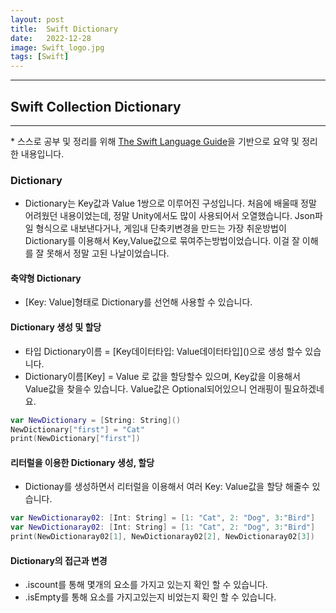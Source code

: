 ```yaml
---
layout: post
title:  Swift Dictionary
date:   2022-12-28
image: Swift_logo.jpg
tags: [Swift]
---
```


---
## Swift Collection Dictionary
---
\* 스스로 공부 및 정리를 위해 [The Swift Language Guide](https://jusung.gitbook.io/the-swift-language-guide/)을 기반으로 요약 및 정리 한 내용입니다. 

### Dictionary
   - Dictionary는 Key값과 Value 1쌍으로 이루어진 구성입니다. 처음에 배울때 정말 어려웠던 내용이었는데, 정말 Unity에서도 많이 사용되어서 오열했습니다. Json파일 형식으로 내보낸다거나, 게임내 단축키변경을 만드는 가장 취운방법이 Dictionary를 이용해서 Key,Value값으로 묶여주는방법이었습니다. 이걸 잘 이해를 잘 못해서 정말 고된 나날이었습니다.

#### 축약형 Dictionary
   - [Key: Value]형태로 Dictionary를 선언해 사용할 수 있습니다.

#### Dictionary 생성 및 할당
   - 타입 Dictionary이름 = \[Key데이터타입: Value데이터타입]()으로 생성 할수 있습니다. 
   - Dictionary이름[Key] = Value 로 값을 할당할수 있으며, Key값을 이용해서 Value값을 찾을수 있습니다. Value값은 Optional되어있으니 언래핑이 필요하겠네요.

```swift
var NewDictionary = [String: String]() 
NewDictionary["first"] = "Cat"
print(NewDictionary["first"])
```

#### 리터럴을 이용한 Dictionary 생성, 할당
   - Dictionay를 생성하면서 리터럴을 이용해서 여러 Key: Value값을 할당 해줄수 있습니다.

```swift
var NewDictionaray02: [Int: String] = [1: "Cat", 2: "Dog", 3:"Bird"]
var NewDictionaray02: [Int: String] = [1: "Cat", 2: "Dog", 3:"Bird"]
print(NewDictionaray02[1], NewDictionaray02[2], NewDictionaray02[3])
```

#### Dictionary의 접근과 변경
   - .iscount를 통해 몇개의 요소를 가지고 있는지 확인 할 수 있습니다.
   - .isEmpty를 통해 요소를 가지고있는지 비었는지 확인 할 수 있습니다.